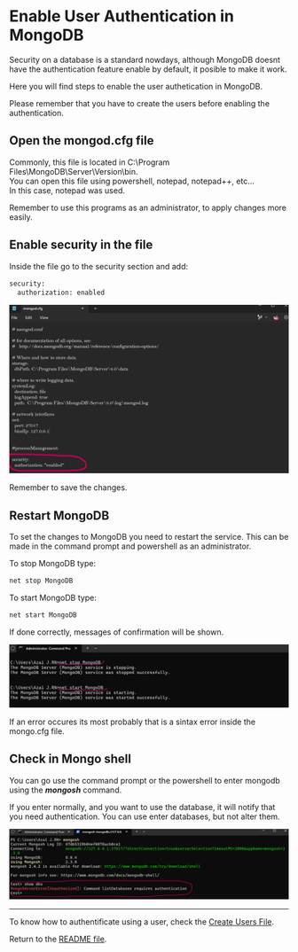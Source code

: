 # Enable User Authentication in MongoDB
Security on a database is a standard nowdays, although MongoDB doesnt have the authentication feature enable by default, it posible to make it work.   

Here you will find steps to enable the user authetication in MongoDB.

Please remember that you have to create the users before enabling the authentication.



## Open the mongod.cfg file
Commonly, this file is located in C:\Program Files\MongoDB\Server\Version\bin.   
You can open this file using powershell, notepad, notepad++, etc...   
In this case, notepad was used.   

Remember to use this programs as an administrator, to apply changes more easily.  





## Enable security in the file
Inside the file go to the security section and add:   

```bash
security:
  authorization: enabled
```

![alt text](EvidencePhotos/Mongocfg_Evidence/Mongocfg_File.png)

Remember to save the changes.





## Restart MongoDB
To set the changes to MongoDB you need to restart the service. This can be made in the command prompt and powershell as an administrator. 

To stop MongoDB type:
```bash
net stop MongoDB
```

To start MongoDB type:
```bash
net start MongoDB
```

If done correctly, messages of confirmation will be shown.

![alt text](EvidencePhotos/Mongocfg_Evidence/StartStop_Mongo.png)

If an error occures its most probably that is a sintax error inside the mongo.cfg file.





## Check in Mongo shell
You can go use the command prompt or the powershell to enter mongodb using the ***mongosh*** command.

If you enter normally, and you want to use the database, it will notify that you need authentication. You can use enter databases, but not alter them.

![alt text](EvidencePhotos/Mongocfg_Evidence/MongoAuth_Error.png)

***

To know how to authentificate using a user, check the [Create Users File](CreateUsers.md).

Return to the [README file](README.md).
